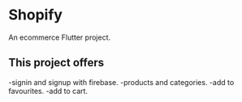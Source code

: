 # Shopify

An ecommerce Flutter project.

## This project offers

-signin and signup with firebase.
-products and categories.
-add to favourites.
-add to cart.
